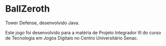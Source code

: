 # BallZeroth

Tower Defense, desenvolvido Java.

Este jogo foi desenvolvido para a matéria de Projeto Integrador III do curso de Tecnologia em Jogos Digitais no Centro Universitário Senac.
